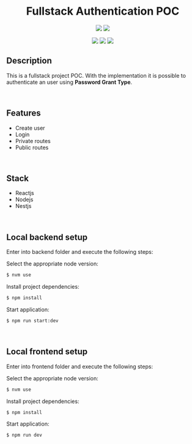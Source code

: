 <div align="center">

# Fullstack Authentication POC

![](https://img.shields.io/badge/Status-Done-brightgreen)
![](https://img.shields.io/badge/Autor-Welington%20Larsen-brightgreen)

</div> 

<div align="center">

![](https://img.shields.io/badge/Language-Typescript-brightgreen)
![](https://img.shields.io/badge/Framework-Nestjs-brightgreen)
![](https://img.shields.io/badge/Framework-Reactjs-brightgreen)

</div>

## Description
This is a fullstack project POC. With the implementation it is possible to authenticate an user using **Password Grant Type**.

<br />

## Features

- Create user
- Login
- Private routes
- Public routes

<br />

## Stack
- Reactjs
- Nodejs
- Nestjs

<br />

## Local backend setup
Enter into backend folder and execute the following steps:

Select the appropriate node version:
```bash
$ nvm use
```

Install project dependencies:

```bash
$ npm install
```

Start application:

```bash
$ npm run start:dev
```

<br/>

## Local frontend setup
Enter into frontend folder and execute the following steps:

Select the appropriate node version:
```bash
$ nvm use
```

Install project dependencies:

```bash
$ npm install
```

Start application:

```bash
$ npm run dev
```
